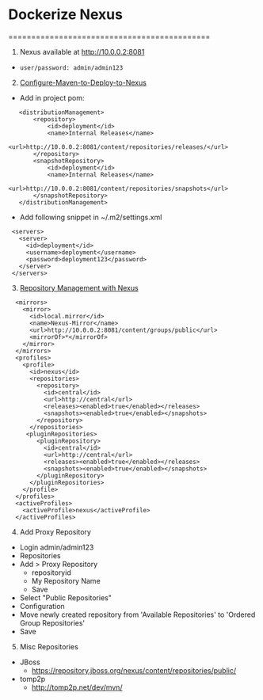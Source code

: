 # Dockerize Nexus
============================================

1. Nexus available at http://10.0.0.2:8081 
 * `user/password: admin/admin123`
2. [Configure-Maven-to-Deploy-to-Nexus][1]
 * Add in project pom:
 ```
    <distributionManagement>
        <repository>
            <id>deployment</id>
            <name>Internal Releases</name>
            <url>http://10.0.0.2:8081/content/repositories/releases/</url>
        </repository>
        <snapshotRepository>
            <id>deployment</id>
            <name>Internal Releases</name>
            <url>http://10.0.0.2:8081/content/repositories/snapshots</url>
        </snapshotRepository>
    </distributionManagement>
 ```
   * Add following snippet in ~/.m2/settings.xml
 ```
  <servers>
    <server>
      <id>deployment</id>
      <username>deployment</username>
      <password>deployment123</password>
    </server>
  </servers>
 ```
3. [Repository Management with Nexus][2]
```
  <mirrors>
    <mirror>
      <id>local.mirror</id>
      <name>Nexus-Mirror</name>
      <url>http://10.0.0.2:8081/content/groups/public</url>
      <mirrorOf>*</mirrorOf>
    </mirror>
  </mirrors>
  <profiles>
    <profile>
      <id>nexus</id>
      <repositories>
        <repository>
          <id>central</id>
          <url>http://central</url>
          <releases><enabled>true</enabled></releases>
          <snapshots><enabled>true</enabled></snapshots>
        </repository>
      </repositories>
     <pluginRepositories>
        <pluginRepository>
          <id>central</id>
          <url>http://central</url>
          <releases><enabled>true</enabled></releases>
          <snapshots><enabled>true</enabled></snapshots>
        </pluginRepository>
      </pluginRepositories>
    </profile>
  </profiles>
  <activeProfiles>
    <activeProfile>nexus</activeProfile>
  </activeProfiles>
```
4. Add Proxy Repository
  * Login admin/admin123
  * Repositories
  * Add > Proxy Repository
    * repositoryid
    * My Repository Name
    * Save
  * Select "Public Repositories"
  * Configuration
  * Move newly created repository from 'Available Repositories' to 'Ordered Group Repositories'
  * Save

5. Misc Repositories
  * JBoss
    * https://repository.jboss.org/nexus/content/repositories/public/
  * tomp2p
    * http://tomp2p.net/dev/mvn/

[1]:https://support.sonatype.com/entries/21283268-Configure-Maven-to-Deploy-to-Nexus
[2]:http://books.sonatype.com/nexus-book/reference/config-maven.html

